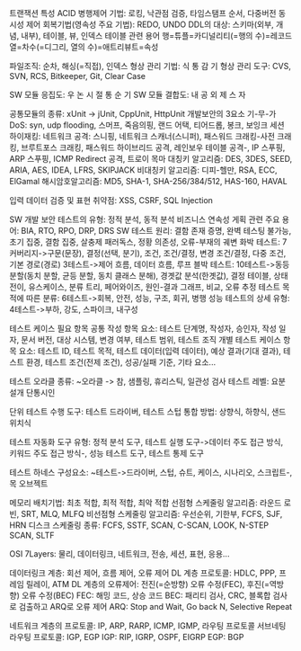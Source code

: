 트랜잭션 특성 ACID
병행제어 기법: 로킹, 낙관점 검증, 타임스탬프 순서, 다중버전 동시성 제어
회복기법(영속성 주요 기법): REDO, UNDO
DDL의 대상: 스키마(외부, 개념, 내부), 테이블, 뷰, 인덱스
테이블 관련 용어
행=튜플=카디널리티(=행의 수)=레코드
열=차수(=디그리, 열의 수)=애트리뷰트=속성

파일조직: 순차, 해싱(=직접), 인덱스
형상 관리 기법: 식 통 감 기
형상 관리 도구: CVS, SVN, RCS, Bitkeeper, Git, Clear Case

SW 모듈 응집도: 우 논 시 절 통 순 기
SW 모듈 결합도: 내 공 외 제 스 자

공통모듈의 종류: xUnit -> jUnit, CppUnit, HttpUnit
개발보안의 3요소 기-무-가
DoS: syn, udp flooding, 스머프, 죽음의핑, 랜드 어택, 티어드롭, 봉크, 보잉크
세션 하이재킹: 
네트워크 공격: 스니핑, 네트워크 스캐너(스니퍼), 패스워드 크래킹-사전 크래킹, 브루트포스 크래킹, 패스워드 하이브리드 공격, 레인보우 테이블 공격-, IP 스푸핑, ARP 스푸핑, ICMP Redirect 공격, 트로이 목마
대칭키 알고리즘: DES, 3DES, SEED, ARIA, AES, IDEA, LFRS, SKIPJACK
비대칭키 알고리즘: 디피-헬만, RSA, ECC, ElGamal
해시암호알고리즘: MD5, SHA-1, SHA-256/384/512, HAS-160, HAVAL

입력 데이터 검증 및 표현 취약점: XSS, CSRF, SQL Injection

SW 개발 보안 테스트의 유형: 정적 분석, 동적 분석
비즈니스 연속성 게획 관련 주요 용어: BIA, RTO, RPO, DRP, DRS
SW 테스트 원리: 결함 존재 증명, 완벽 테스팅 불가능, 초기 집중, 결함 집중, 살충제 패러독스, 정황 의존성, 오류-부재의 궤변
화박 테스트:
7커버리지->구문(문장), 결정(선택, 분기), 조건, 조건/결정, 변경 조건/결정, 다중 조건, 기본 경로(경로)
3테스트->제어 흐름, 데이터 흐름, 루프
블박 테스트: 10테스트->동등분할(동치 분할, 균등 분할, 동치 클래스 분해), 경곗값 분석(한곗값), 결정 테이블, 상태 전이, 유스케이스, 분류 트리, 페어와이즈, 원인-결과 그래프, 비교, 오류 추정
테스트 목적에 따른 분류: 6테스트->회복, 안전, 성능, 구조, 회귀, 병행
성능 테스트의 상세 유형: 4테스트->부하, 강도, 스파이크, 내구성

테스트 케이스 필요 항목
공통 작성 항목 요소: 테스트 단계명, 작성자, 승인자, 작성 일자, 문서 버전, 대상 시스템, 변경 여부, 테스트 범위, 테스트 조직
개별 테스트 케이스 항목 요소: 테스트 ID, 테스트 목적, 테스트 데이터(입력 데이터), 예상 결과(기대 결과), 테스트 환경, 테스트 조건(전제 조건), 성공/실패 기준, 기타 요소...

테스트 오라클 종류: ~오라클 -> 참, 샘플링, 휴리스틱, 일관성 검사
테스트 레벨: 요분설개 단통시인

단위 테스트 수행 도구: 테스트 드라이버, 테스트 스텁
통합 방법: 상향식, 하향식, 샌드위치식

테스트 자동화 도구 유형: 정적 분석 도구, 테스트 실행 도구->데이터 주도 접근 방식, 키워드 주도 접근 방식-, 성능 테스트 도구, 테스트 통제 도구

테스트 하네스 구성요소: ~테스트->드라이버, 스텁, 슈트, 케이스, 시나리오, 스크립트-, 목 오브젝트

메모리 배치기법: 최초 적합, 최적 적합, 최악 적합
선점형 스케줄링 알고리즘: 라운드 로빈, SRT, MLQ, MLFQ
비선점형 스케줄링 알고리즘: 우선순위, 기한부, FCFS, SJF, HRN
디스크 스케줄링 종류: FCFS, SSTF, SCAN, C-SCAN, LOOK, N-STEP SCAN, SLTF

OSI 7Layers: 물리, 데이터링크, 네트워크, 전송, 세션, 표현, 응용...

데이터링크 계층: 회선 제어, 흐름 제어, 오류 제어
DL 계층 프로토콜: HDLC, PPP, 프레임 릴레이, ATM
DL 계층의 오류제어: 전진(=순방향) 오류 수정(FEC), 후진(=역방향) 오류 수정(BEC)
FEC: 해밍 코드, 상승 코드
BEC: 패리티 검사, CRC, 블록합 검사로 검출하고 ARQ로 오류 제어
ARQ: Stop and Wait, Go back N, Selective Repeat

네트워크 계층의 프로토콜: IP, ARP, RARP, ICMP, IGMP, 라우팅 프로토콜
서브네팅
라우팅 프로토콜: IGP, EGP
IGP: RIP, IGRP, OSPF, EIGRP
EGP: BGP 
